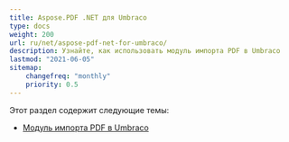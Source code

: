 ```yaml
---
title: Aspose.PDF .NET для Umbraco
type: docs
weight: 200
url: ru/net/aspose-pdf-net-for-umbraco/
description: Узнайте, как использовать модуль импорта PDF в Umbraco
lastmod: "2021-06-05"
sitemap:
    changefreq: "monthly"
    priority: 0.5
---
```


Этот раздел содержит следующие темы:

- [Модуль импорта PDF в Umbraco](/pdf/net/umbraco-pdf-import-module/)
